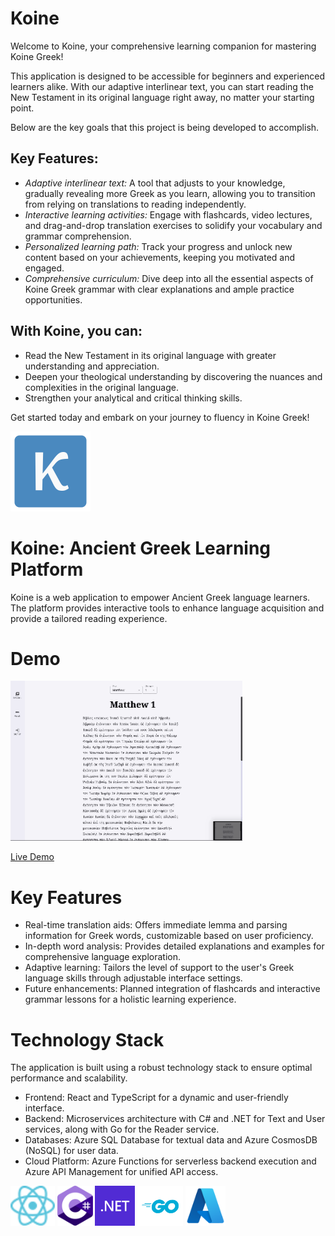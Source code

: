 # Koine
Welcome to Koine, your comprehensive learning companion for mastering Koine Greek!

This application is designed to be accessible for beginners and experienced learners alike. With our adaptive interlinear text, you can start reading the New Testament in its original language right away, no matter your starting point.

Below are the key goals that this project is being developed to accomplish.

## Key Features:
* *Adaptive interlinear text:* A tool that adjusts to your knowledge, gradually revealing more Greek as you learn, allowing you to transition from relying on translations to reading independently.
* *Interactive learning activities:* Engage with flashcards, video lectures, and drag-and-drop translation exercises to solidify your vocabulary and grammar comprehension.
* *Personalized learning path:* Track your progress and unlock new content based on your achievements, keeping you motivated and engaged.
* *Comprehensive curriculum:* Dive deep into all the essential aspects of Koine Greek grammar with clear explanations and ample practice opportunities.

## With Koine, you can:
* Read the New Testament in its original language with greater understanding and appreciation.
* Deepen your theological understanding by discovering the nuances and complexities in the original language.
* Strengthen your analytical and critical thinking skills.

Get started today and embark on your journey to fluency in Koine Greek!

<img src="https://raw.githubusercontent.com/Dylan-Howard/Greek-Learning-App/master/GreekLearningApp-Illustrations/Logo/koine-logo.svg" height=128 />

# Koine: Ancient Greek Learning Platform
Koine is a web application to empower Ancient Greek language learners. The platform provides interactive tools to enhance language acquisition and provide a tailored reading experience.

# Demo
<img src="https://raw.githubusercontent.com/Dylan-Howard/Greek-Learning-App/master/GreekLearningApp-Illustrations/koine-demo.gif" height=256 />

[Live Demo](https://dylan-howard.github.io/Greek-Learning-App/)

# Key Features
* Real-time translation aids: Offers immediate lemma and parsing information for Greek words, customizable based on user proficiency.
* In-depth word analysis: Provides detailed explanations and examples for comprehensive language exploration.
* Adaptive learning: Tailors the level of support to the user's Greek language skills through adjustable interface settings.
* Future enhancements: Planned integration of flashcards and interactive grammar lessons for a holistic learning experience.

# Technology Stack
The application is built using a robust technology stack to ensure optimal performance and scalability.
* Frontend: React and TypeScript for a dynamic and user-friendly interface.
* Backend: Microservices architecture with C# and .NET for Text and User services, along with Go for the Reader service.
* Databases: Azure SQL Database for textual data and Azure CosmosDB (NoSQL) for user data.
* Cloud Platform: Azure Functions for serverless backend execution and Azure API Management for unified API access.

<div>
  <img src="https://raw.githubusercontent.com/Dylan-Howard/Greek-Learning-App/master/GreekLearningApp-Illustrations/icon-react.svg" height=64 />
  <img src="https://raw.githubusercontent.com/Dylan-Howard/Greek-Learning-App/master/GreekLearningApp-Illustrations/icon-csharp.svg" height=64 />
  <img src="https://raw.githubusercontent.com/Dylan-Howard/Greek-Learning-App/master/GreekLearningApp-Illustrations/icon-dotnet.svg" height=64 />
  <img src="https://raw.githubusercontent.com/Dylan-Howard/Greek-Learning-App/master/GreekLearningApp-Illustrations/icon-golang.svg" height=64 />
  <img src="https://raw.githubusercontent.com/Dylan-Howard/Greek-Learning-App/master/GreekLearningApp-Illustrations/icon-azure.svg" height=64 />
</div>
